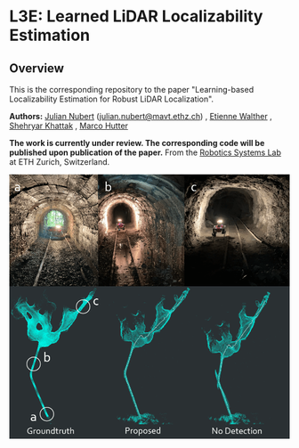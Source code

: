 # L3E: Learned LiDAR Localizability Estimation

## Overview

This is the corresponding repository to the paper "Learning-based Localizability Estimation for Robust LiDAR Localization".

**Authors:** [Julian Nubert](https://juliannubert.com/) ([julian.nubert@mavt.ethz.ch](mailto:nubertj@ethz.ch?subject=[GitHub]))
, [Etienne Walther](https://www.linkedin.com/in/etienne-walther/)
, [Shehryar Khattak](https://www.linkedin.com/in/shehryar-khattak/)
, [Marco Hutter](https://rsl.ethz.ch/the-lab/people/person-detail.MTIxOTEx.TGlzdC8yNDQxLC0xNDI1MTk1NzM1.html)

**The work is currently under review. The corresponding code will be published upon publication of the paper.**
From the [Robotics Systems Lab](https://rsl.ethz.ch/) at ETH Zurich, Switzerland.

![title_img](images/title_image.png)
